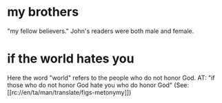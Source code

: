 # my brothers

"my fellow believers." John's readers were both male and female.

# if the world hates you

Here the word "world" refers to the people who do not honor God. AT: "if those who do not honor God hate you who do honor God" (See: [[rc://en/ta/man/translate/figs-metonymy]])

